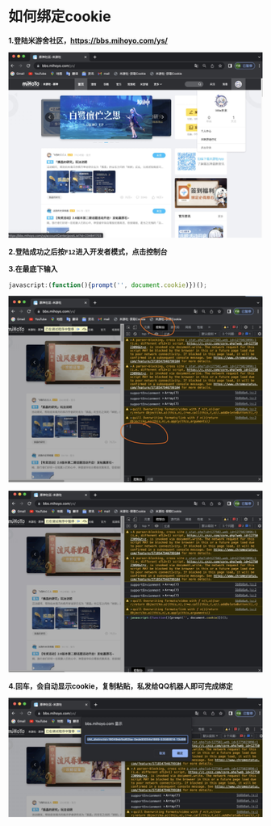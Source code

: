 # 如何绑定cookie


**1.登陆米游舍社区，<https://bbs.mihoyo.com/ys/>**

![1](./assets/1.jpg)

**2.登陆成功之后按`F12`进入开发者模式，点击控制台**
	
**3.在最底下输入**

```javascript
javascript:(function(){prompt('', document.cookie)})();
```
![2](assets/2.png)


![3](assets/3.jpg)


**4.回车，会自动显示cookie，复制粘贴，私发给QQ机器人即可完成绑定**

![4](assets/4.jpg)


